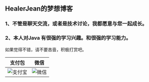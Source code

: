 
## HealerJean的梦想博客

### 1、不管是聊天交流，或者是技术讨论，我都愿意与您一起成长。
### 2、本人对Java 有很强的学习兴趣。和很强的学习能力。


如果觉得不错，请不要吝啬，积极打赏吧。


|支付包 | 微信|
|:-------:|:-------:|
![支付宝](http://blog.healerjean.top/assets/img/tctip/alpay.jpg) | ![微信](http://blog.healerjean.top/assets/img/tctip/weixin.jpg)






